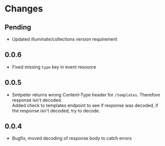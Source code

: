# Changes

## Pending
- Updated illuminate/collections version requirement

## 0.0.6
- Fixed missing `type` key in event resource

## 0.0.5
- Smtpeter returns wrong Content-Type header for `/templates`. Therefore response isn't decoded.\
Added check to templates endpoint to see if response was decoded, if the  response isn't decoded, try to decode.

## 0.0.4
- Bugfix, moved decoding of response body to catch errors 
